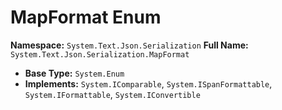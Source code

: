 # MapFormat Enum

**Namespace:** `System.Text.Json.Serialization`
**Full Name:** `System.Text.Json.Serialization.MapFormat`
- **Base Type:** `System.Enum`
- **Implements:** `System.IComparable`, `System.ISpanFormattable`, `System.IFormattable`, `System.IConvertible`